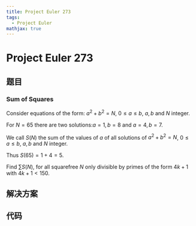 ```yaml
---
title: Project Euler 273
tags:
  - Project Euler
mathjax: true
---
```

<escape><!-- more --></escape>
    



# Project Euler 273
## 题目
### Sum of Squares

Consider equations of the form: $a^2 + b^2 = N$, $0 \le a \le b$, $a, b$ and $N$ integer.

For $N=65$ there are two solutions:$a=1, b=8$ and $a=4, b=7$.

We call $S(N)$ the sum of the values of $a$ of all solutions of $a^2 + b^2 = N$, $0 \le a \le b$, $a, b$ and $N$ integer.

Thus $S(65) = 1 + 4 = 5$.

Find $\sum S(N)$, for all squarefree $N$ only divisible by primes of the form $4k+1$ with $4k+1 < 150$.


## 解决方案


## 代码


